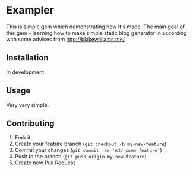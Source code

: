 # Exampler

This is simple gem which demonstrating how it's made. The main goal of this gem - learning how to make simple static blog generator in according with some advices from http://blakewilliams.me/

## Installation

In development

## Usage

Very very simple.

## Contributing

1. Fork it
2. Create your feature branch (`git checkout -b my-new-feature`)
3. Commit your changes (`git commit -am 'Add some feature'`)
4. Push to the branch (`git push origin my-new-feature`)
5. Create new Pull Request
